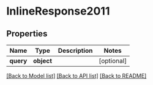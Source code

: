 # InlineResponse2011

## Properties
Name | Type | Description | Notes
------------ | ------------- | ------------- | -------------
**query** | **object** |  | [optional] 

[[Back to Model list]](../README.md#documentation-for-models) [[Back to API list]](../README.md#documentation-for-api-endpoints) [[Back to README]](../README.md)


